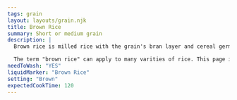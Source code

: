 ```yaml
---
tags: grain
layout: layouts/grain.njk
title: Brown Rice
summary: Short or medium grain
description: |
  Brown rice is milled rice with the grain's bran layer and cereal germ left intact. These layers offer additional fiber and nutrition.

  The term "brown rice" can apply to many varities of rice. This page is specifically for cooking short/medium grain brown rice.
needToWash: "YES"
liquidMarker: "Brown Rice"
setting: "Brown"
expectedCookTime: 120
---
```

